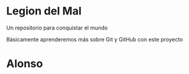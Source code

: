 # Legion del Mal
Un repositorio para conquistar el mundo

Básicamente aprenderemos más sobre Git y GitHub con este proyecto


# Alonso


